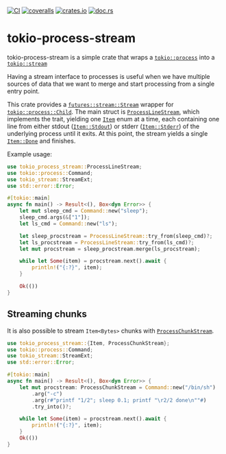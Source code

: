 [![CI](https://github.com/lpenz/tokio-process-stream/actions/workflows/ci.yml/badge.svg)](https://github.com/lpenz/tokio-process-stream/actions/workflows/ci.yml)
[![coveralls](https://coveralls.io/repos/github/lpenz/tokio-process-stream/badge.svg?branch=main)](https://coveralls.io/github/lpenz/tokio-process-stream?branch=main)
[![crates.io](https://img.shields.io/crates/v/tokio-process-stream)](https://crates.io/crates/tokio-process-stream)
[![doc.rs](https://docs.rs/tokio-process-stream/badge.svg)](https://docs.rs/tokio-process-stream)

# tokio-process-stream

tokio-process-stream is a simple crate that wraps a [`tokio::process`] into a
[`tokio::stream`]

Having a stream interface to processes is useful when we have multiple sources of data that
we want to merge and start processing from a single entry point.

This crate provides a [`futures::stream::Stream`] wrapper for [`tokio::process::Child`]. The
main struct is [`ProcessLineStream`], which implements the trait, yielding one [`Item`] enum
at a time, each containing one line from either stdout ([`Item::Stdout`]) or stderr
([`Item::Stderr`]) of the underlying process until it exits. At this point, the stream
yields a single [`Item::Done`] and finishes.

Example usage:

```rust
use tokio_process_stream::ProcessLineStream;
use tokio::process::Command;
use tokio_stream::StreamExt;
use std::error::Error;

#[tokio::main]
async fn main() -> Result<(), Box<dyn Error>> {
    let mut sleep_cmd = Command::new("sleep");
    sleep_cmd.args(&["1"]);
    let ls_cmd = Command::new("ls");

    let sleep_procstream = ProcessLineStream::try_from(sleep_cmd)?;
    let ls_procstream = ProcessLineStream::try_from(ls_cmd)?;
    let mut procstream = sleep_procstream.merge(ls_procstream);

    while let Some(item) = procstream.next().await {
        println!("{:?}", item);
    }

    Ok(())
}
```

## Streaming chunks

It is also possible to stream `Item<Bytes>` chunks with [`ProcessChunkStream`].

```rust
use tokio_process_stream::{Item, ProcessChunkStream};
use tokio::process::Command;
use tokio_stream::StreamExt;
use std::error::Error;

#[tokio::main]
async fn main() -> Result<(), Box<dyn Error>> {
    let mut procstream: ProcessChunkStream = Command::new("/bin/sh")
        .arg("-c")
        .arg(r#"printf "1/2"; sleep 0.1; printf "\r2/2 done\n""#)
        .try_into()?;

    while let Some(item) = procstream.next().await {
        println!("{:?}", item);
    }
    Ok(())
}
```

[`tokio::process`]: https://docs.rs/tokio/latest/tokio/process
[`tokio::stream`]: https://docs.rs/futures-core/latest/futures_core/stream
[`futures::stream::Stream`]: https://docs.rs/futures-core/latest/futures_core/stream/trait.Stream.html
[`tokio::process::Child`]: https://docs.rs/tokio/latest/tokio/process/struct.Child.html
[`ProcessLineStream`]: https://docs.rs/tokio-process-stream/latest/tokio_process_stream/struct.ProcessLineStream.html
[`ProcessChunkStream`]: https://docs.rs/tokio-process-stream/latest/tokio_process_stream/struct.ProcessChunkStream.html
[`Item`]: https://docs.rs/tokio-process-stream/latest/tokio_process_stream/enum.Item.html
[`Item::Stdout`]: https://docs.rs/tokio-process-stream/latest/tokio_process_stream/enum.Item.html#variant.Stdout
[`Item::Stderr`]: https://docs.rs/tokio-process-stream/latest/tokio_process_stream/enum.Item.html#variant.Stderr
[`Item::Done`]: https://docs.rs/tokio-process-stream/latest/tokio_process_stream/enum.Item.html#variant.Done
